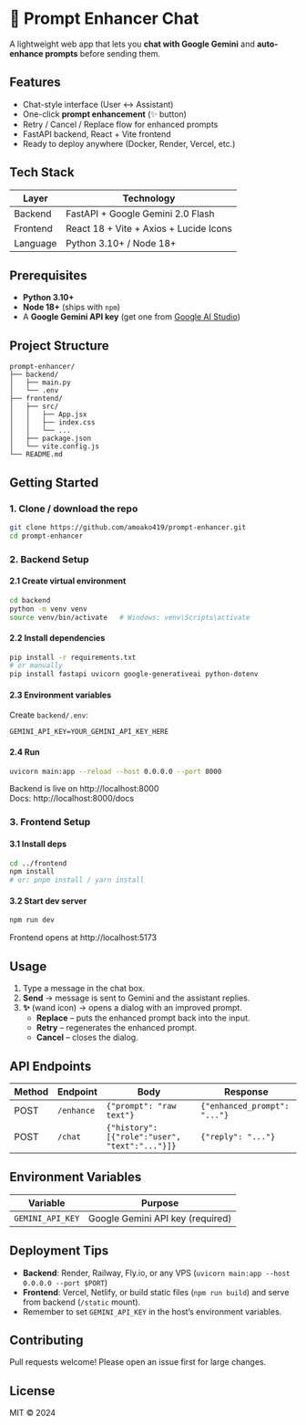 # 🚀 Prompt Enhancer Chat

A lightweight web app that lets you **chat with Google Gemini** and **auto-enhance prompts** before sending them.

Features
--------
- Chat-style interface (User ↔ Assistant)  
- One-click **prompt enhancement** (✨ button)  
- Retry / Cancel / Replace flow for enhanced prompts  
- FastAPI backend, React + Vite frontend  
- Ready to deploy anywhere (Docker, Render, Vercel, etc.)

Tech Stack
----------
| Layer    | Technology |
|----------|------------|
| Backend  | FastAPI + Google Gemini 2.0 Flash |
| Frontend | React 18 + Vite + Axios + Lucide Icons |
| Language | Python 3.10+ / Node 18+ |

Prerequisites
-------------
- **Python 3.10+**  
- **Node 18+** (ships with `npm`)  
- A **Google Gemini API key** (get one from [Google AI Studio](https://makersuite.google.com/app/apikey))

Project Structure
-----------------
```
prompt-enhancer/
├── backend/
│   ├── main.py
│   └── .env
├── frontend/
│   ├── src/
│   │   ├── App.jsx
│   │   ├── index.css
│   │   └── ...
│   ├── package.json
│   └── vite.config.js
└── README.md
```

Getting Started
---------------

### 1. Clone / download the repo
```bash
git clone https://github.com/amoako419/prompt-enhancer.git
cd prompt-enhancer
```

### 2. Backend Setup

#### 2.1 Create virtual environment
```bash
cd backend
python -m venv venv
source venv/bin/activate   # Windows: venv\Scripts\activate
```

#### 2.2 Install dependencies
```bash
pip install -r requirements.txt
# or manually
pip install fastapi uvicorn google-generativeai python-dotenv
```

#### 2.3 Environment variables
Create `backend/.env`:
```
GEMINI_API_KEY=YOUR_GEMINI_API_KEY_HERE
```

#### 2.4 Run
```bash
uvicorn main:app --reload --host 0.0.0.0 --port 8000
```
Backend is live on http://localhost:8000  
Docs: http://localhost:8000/docs

### 3. Frontend Setup

#### 3.1 Install deps
```bash
cd ../frontend
npm install
# or: pnpm install / yarn install
```

#### 3.2 Start dev server
```bash
npm run dev
```
Frontend opens at http://localhost:5173

Usage
-----
1. Type a message in the chat box.  
2. **Send** → message is sent to Gemini and the assistant replies.  
3. **✨** (wand icon) → opens a dialog with an improved prompt.  
   - **Replace** – puts the enhanced prompt back into the input.  
   - **Retry** – regenerates the enhanced prompt.  
   - **Cancel** – closes the dialog.

API Endpoints
-------------
| Method | Endpoint | Body | Response |
|--------|----------|------|----------|
| POST   | `/enhance` | `{"prompt": "raw text"}` | `{"enhanced_prompt": "..."}` |
| POST   | `/chat`    | `{"history": [{"role":"user", "text":"..."}]}` | `{"reply": "..."}` |

Environment Variables
---------------------
| Variable | Purpose |
|----------|---------|
| `GEMINI_API_KEY` | Google Gemini API key (required) |

Deployment Tips
---------------
- **Backend**: Render, Railway, Fly.io, or any VPS (`uvicorn main:app --host 0.0.0.0 --port $PORT`)  
- **Frontend**: Vercel, Netlify, or build static files (`npm run build`) and serve from backend (`/static` mount).  
- Remember to set `GEMINI_API_KEY` in the host’s environment variables.

Contributing
------------
Pull requests welcome! Please open an issue first for large changes.

License
-------
MIT © 2024

